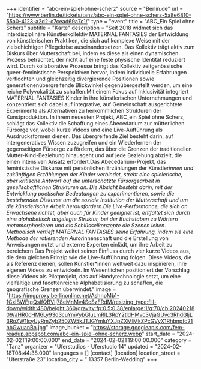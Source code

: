 +++
identifier = "abc-ein-spiel-ohne-scherz"
source = "Berlin.de"
url = "https://www.berlin.de/tickets/tanz/abc-ein-spiel-ohne-scherz-5a8e6810-55a0-4123-a2d2-c7cead69a7c1/"
type = "event"
title = "ABC_Ein Spiel ohne Scherz"
subtitle = "Karte"
description = "Seit 2018 widmet sich das interdisziplinäre Künstlerkollektiv MATERNAL FANTASIES der Entwicklung von künstlerischen Praktiken, die sich auf komplexe Weise mit der vielschichtigen Pflegekrise auseinandersetzen. Das Kollektiv trägt aktiv zum Diskurs über Mutterschaft bei, indem es diese als einen dynamischen Prozess betrachtet, der nicht auf eine feste physische Identität reduziert wird. Durch kollaborative Prozesse bringt das Kollektiv zeitgenössische queer-feministische Perspektiven hervor, indem individuelle Erfahrungen verflochten und gleichzeitig divergierende Positionen sowie generationenübergreifende Blickwinkel gegenübergestellt werden, um eine reiche Polyvokalität zu schaffen.Mit einem Fokus auf Inklusivität integriert MATERNAL FANTASIES Kinder in ihre künstlerischen Unternehmungen und konzentriert sich dabei auf integrative, auf Gemeinschaft ausgerichtete Experimente als Alternativen zu herkömmlichen Strukturen der Kunstproduktion. In ihrem neuesten Projekt, ABC_ein Spiel ohne Scherz, schlägt das Kollektiv die Schaffung eines Abecedarium zur mütterlichen Fürsorge vor, wobei kurze Videos und eine Live-Aufführung als Ausdrucksformen dienen. Das übergreifende Ziel besteht darin, auf intergeneratives Wissen zuzugreifen und ein Wiederlernen der gegenseitigen Fürsorge zu fördern, das über die Grenzen der traditionellen Mutter-Kind-Beziehung hinausgeht und auf jede Beziehung abzielt, die einen intensiven Ansatz erfordert.Das Abecedarium-Projekt, das feministische Diskurse mit persönlichen Erzählungen der Künstler*innen und zukünftigen Erzählungen der Kinder verbindet, strebt eine spielerische, aber kritische Antwort auf die unterschätzte Fürsorgearbeit in gesellschaftlichen Strukturen an. Die Absicht besteht darin, mit der Entwicklung poetischer Bedeutungen zu experimentieren, sowie die bestehenden Diskurse um die soziale Institution der Mutterschaft und um die künstlerische Arbeit herausfordern.Die Live-Performance, die sich an Erwachsene richtet, aber auch für Kinder geeignet ist, entfaltet sich durch eine alphabetisch angelegte Struktur, bei der Buchstaben zu Wörtern metamorphosieren und als Schlüsselkonzepte die Szenen leiten. Methodisch vertieft MATERNAL FANTASIES seine Erfahrung, indem sie eine Methode der rotierenden Autor*innenschaft und die Erstellung von Anweisungen nutzt und externe Experten einlädt, um ihre Arbeit zu bereichern.Das Projekt weitet seinen Einfluss durch vier kurze Videos aus, die dem gleichen Prinzip wie die Live-Aufführung folgen. Diese Videos, die als Referenz dienen, sollen Künstler*innen weltweit dazu inspirieren, ihre eigenen Videos zu entwickeln. Im Wesentlichen positioniert der Vorschlag diese Videos als Pilotprojekt, das auf Handytechnologie setzt, um eine vielfältige und facettenreiche Alphabetisierung zu schaffen, die geografische Grenzen überwindet."
image = "https://imgproxy.berlinonline.net/AshnpMb1-1CxlBWFtgQslfQBVIj78eMnMv4ScSzFRdM/resizing_type:fill-down/width:480/height:360/gravity:fp:0.5:0.38/enlarge:1/q:70/cb:2024021809/aHR0cHM6Ly93d3cuYmVybGluLmRlL3RpY2tldHMvc3VjaGUvc3RhdGljL3RoZW1lcyUyRmZyb250ZW5kJTJGYmluYXJpZXMlMkZPcGVyX1Rhbnpfc21hbGwuanBn.jpg"
image_bucket = "https://storage.googleapis.com/fem-readup.appspot.com/abc-ein-spiel-ohne-scherz.webp"
start_date = "2024-02-02T19:00:00.000"
end_date = "2024-02-02T19:00:00.000"
category = "Tanz"
organizer = "Uferstudios - Uferstudio 14"
updated = "2024-02-18T08:44:38.000"
languages = []
[contact]
[location]
location_street = "Uferstraße 23"
location_city = " 13357 Berlin-Wedding"
+++